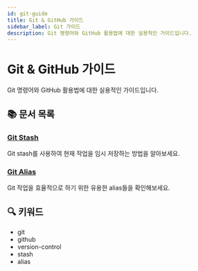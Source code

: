 ```yaml
---
id: git-guide
title: Git & GitHub 가이드
sidebar_label: Git 가이드
description: Git 명령어와 GitHub 활용법에 대한 실용적인 가이드입니다.
---
```


# Git & GitHub 가이드

Git 명령어와 GitHub 활용법에 대한 실용적인 가이드입니다.

## 📚 문서 목록

### [Git Stash](./git-stash)
Git stash를 사용하여 현재 작업을 임시 저장하는 방법을 알아보세요.

### [Git Alias](./git-alias)
Git 작업을 효율적으로 하기 위한 유용한 alias들을 확인해보세요.

## 🔍 키워드

- git
- github
- version-control
- stash
- alias 